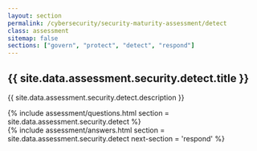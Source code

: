 ```yaml
---
layout: section
permalink: /cybersecurity/security-maturity-assessment/detect
class: assessment
sitemap: false
sections: ["govern", "protect", "detect", "respond"]
---
```


<div class="card-body pb-0 pt-5 bg-blue-100 px-4 px-sm-5">
  <h2 class="card-title fw-semibold pb-2">{{ site.data.assessment.security.detect.title }}</h2>
  <p class="card-text pb-4">{{ site.data.assessment.security.detect.description }}</p>
  {% include assessment/questions.html section = site.data.assessment.security.detect %}
</div>
<div class="card-body pt-0 px-4 px-sm-5 pb-5">
  {% include assessment/answers.html section = site.data.assessment.security.detect next-section = 'respond' %}
</div>